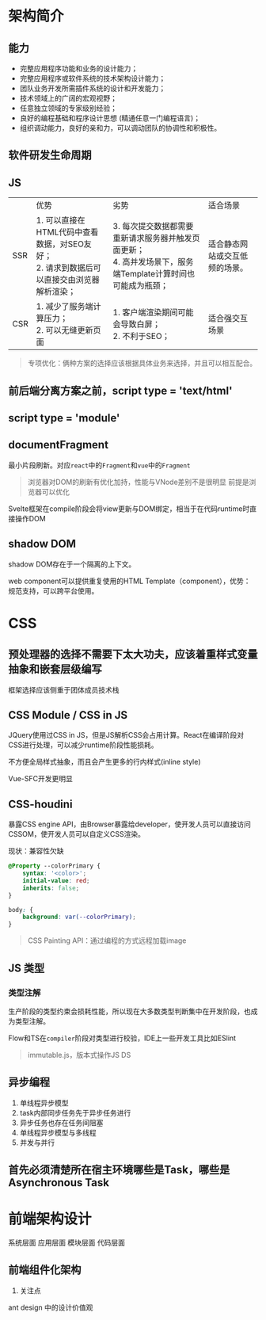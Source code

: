 # 架构简介
## 能力
- 完整应用程序功能和业务的设计能力；
- 完整应用程序或软件系统的技术架构设计能力；
- 团队业务开发所需插件系统的设计和开发能力；
- 技术领域上的广阔的宏观视野；
- 任意独立领域的专家级别经验；
- 良好的编程基础和程序设计思想 (精通任意一门编程语言)；
- 组织调动能力，良好的亲和力，可以调动团队的协调性和积极性。

## 软件研发生命周期

## JS

<!-- 浏览器开发技术，测试、性能分析、开发调试 -->
<table>
    <tr>
        <td></td>
        <td>优势</td>
        <td>劣势</td>
        <td>适合场景</td>
    </tr>
    <tr>
        <td>SSR</td>
        <td>
            1. 可以直接在HTML代码中查看数据，对SEO友好；<br>
            2. 请求到数据后可以直接交由浏览器解析渲染；<br>
        </td>
        <td>
            3. 每次提交数据都需要重新请求服务器并触发页面更新；<br>
            4. 高并发场景下，服务端Template计算时间也可能成为瓶颈；<br>
        </td>
        <td>
            适合静态网站或交互低频的场景。
        </td>
    </tr>
    <tr>
        <td>CSR</td>
        <td>
            1. 减少了服务端计算压力；<br>
            2. 可以无缝更新页面<br>
        </td>
        <td>
            1. 客户端渲染期间可能会导致白屏；<br>
            2. 不利于SEO；<br>
        </td>
        <td>适合强交互场景</td>
    </tr>
</table>

> 专项优化：俩种方案的选择应该根据具体业务来选择，并且可以相互配合。

## 前后端分离方案之前，script type = 'text/html'

## script type = 'module'

<!-- Browser开发需要考虑浏览器兼容 Babel -->

## documentFragment

最小片段刷新。对应`react`中的`Fragment`和`vue`中的`Fragment`

> 浏览器对DOM的刷新有优化加持，性能与VNode差别不是很明显
> 前提是浏览器可以优化

Svelte框架在compile阶段会将view更新与DOM绑定，相当于在代码runtime时直接操作DOM

## shadow DOM

shadow DOM存在于一个隔离的上下文。

web component可以提供重复使用的HTML Template（component），优势：
规范支持，可以跨平台使用。

# CSS

## 预处理器的选择不需要下太大功夫，应该着重样式变量抽象和嵌套层级编写

框架选择应该侧重于团体成员技术栈

## CSS Module / CSS in JS

JQuery使用过CSS in JS，但是JS解析CSS会占用计算。React在编译阶段对CSS进行处理，可以减少runtime阶段性能损耗。

不方便全局样式抽象，而且会产生更多的行内样式(inline style)

Vue-SFC开发更明显

## CSS-houdini

暴露CSS engine API，由Browser暴露给developer，使开发人员可以直接访问CSSOM，使开发人员可以自定义CSS渲染。

现状：兼容性欠缺

```css
@Property --colorPrimary {
    syntax: '<color>';
    initial-value: red;
    inherits: false;
}

body: {
    background: var(--colorPrimary);
}
```

> CSS Painting API：通过编程的方式远程加载image

## JS 类型

### 类型注解
生产阶段的类型约束会损耗性能，所以现在大多数类型判断集中在开发阶段，也成为类型注解。

Flow和TS在`compiler`阶段对类型进行校验，IDE上一些开发工具比如ESlint

<!-- 其他内容与类型与语法篇冲突，不建议学习 -->

> immutable.js，版本式操作JS DS

## 异步编程

1. 单线程异步模型
2. task内部同步任务先于异步任务进行
3. 异步任务也存在任务间阻塞
4. 单线程异步模型与多线程
5. 并发与并行

## 首先必须清楚所在宿主环境哪些是Task，哪些是Asynchronous Task

# 前端架构设计
系统层面
应用层面
模块层面
代码层面

## 前端组件化架构
1. 关注点

ant design 中的设计价值观
